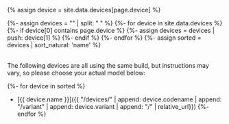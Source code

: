 {% assign device = site.data.devices[page.device] %}

{%- assign devices = "" | split: " " %}
{%- for device in site.data.devices %}
  {%- if device[0] contains page.device %}
    {%- assign devices = devices | push: device[1] %}
  {%- endif %}
{%- endfor %}
{%- assign sorted = devices | sort_natural: 'name' %}

<br/>
The following devices are all using the same build, but instructions may vary, so please choose your actual model below:

{%- for device in sorted %}
- [{{ device.name }}]({{ "/devices/" | append: device.codename | append: "/variant" | append: device.variant | append: "/" | relative_url}})
{%- endfor %}
